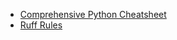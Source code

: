 * [Comprehensive Python Cheatsheet](https://github.com/gto76/python-cheatsheet)
* [Ruff Rules](https://docs.astral.sh/ruff/rules/)
